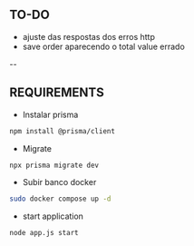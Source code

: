 ## TO-DO

- ajuste das respostas dos erros http
- save order aparecendo o total value errado


--

## REQUIREMENTS

- Instalar prisma

```bash
npm install @prisma/client
```

- Migrate

``` bash
npx prisma migrate dev
```

- Subir banco docker

 ``` bash
sudo docker compose up -d 
```

- start application

``` bash
node app.js start
```
